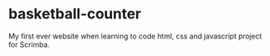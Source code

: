 # basketball-counter
My first ever website when learning to code html, css and javascript project for Scrimba.
 
